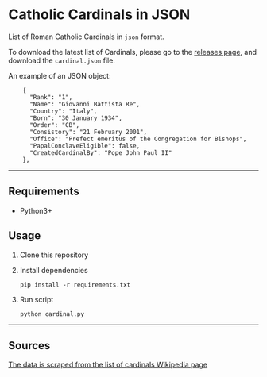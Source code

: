 # Catholic Cardinals in JSON
List of Roman Catholic Cardinals in `json` format.

To download the latest list of Cardinals, please go to the [releases page](https://github.com/ChrisVo/cardinals/releases), and download the `cardinal.json` file.

An example of an JSON object:

```
    {
      "Rank": "1",
      "Name": "Giovanni Battista Re",
      "Country": "Italy",
      "Born": "30 January 1934",
      "Order": "CB",
      "Consistory": "21 February 2001",
      "Office": "Prefect emeritus of the Congregation for Bishops",
      "PapalConclaveEligible": false,
      "CreatedCardinalBy": "Pope John Paul II"
    },
```

---

## Requirements
- Python3+

## Usage

1. Clone this repository
2. Install dependencies

    `pip install -r requirements.txt`

3. Run script

    `python cardinal.py`

---
## Sources
[The data is scraped from the list of cardinals Wikipedia page](https://en.wikipedia.org/wiki/List_of_current_cardinals)